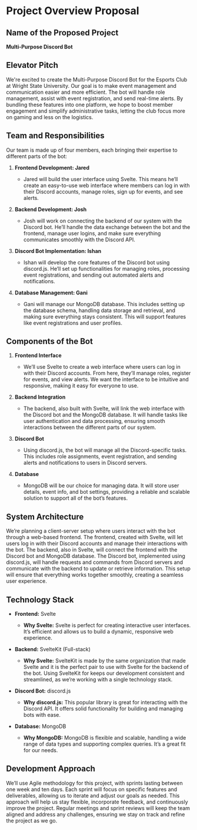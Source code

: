# Project Overview Proposal

## Name of the Proposed Project

**Multi-Purpose Discord Bot**

## Elevator Pitch

We're excited to create the Multi-Purpose Discord Bot for the Esports Club at Wright State University. Our goal is to make event management and communication easier and more efficient. The bot will handle role management, assist with event registration, and send real-time alerts. By bundling these features into one platform, we hope to boost member engagement and simplify administrative tasks, letting the club focus more on gaming and less on the logistics.

## Team and Responsibilities

Our team is made up of four members, each bringing their expertise to different parts of the bot:

1. **Frontend Development: Jared**

   - Jared will build the user interface using Svelte. This means he’ll create an easy-to-use web interface where members can log in with their Discord accounts, manage roles, sign up for events, and see alerts.

2. **Backend Development: Josh**

   - Josh will work on connecting the backend of our system with the Discord bot. He’ll handle the data exchange between the bot and the frontend, manage user logins, and make sure everything communicates smoothly with the Discord API.

3. **Discord Bot Implementation: Ishan**

   - Ishan will develop the core features of the Discord bot using discord.js. He’ll set up functionalities for managing roles, processing event registrations, and sending out automated alerts and notifications.

4. **Database Management: Gani**
   - Gani will manage our MongoDB database. This includes setting up the database schema, handling data storage and retrieval, and making sure everything stays consistent. This will support features like event registrations and user profiles.

## Components of the Bot

1. **Frontend Interface**

   - We’ll use Svelte to create a web interface where users can log in with their Discord accounts. From here, they’ll manage roles, register for events, and view alerts. We want the interface to be intuitive and responsive, making it easy for everyone to use.

2. **Backend Integration**

   - The backend, also built with Svelte, will link the web interface with the Discord bot and the MongoDB database. It will handle tasks like user authentication and data processing, ensuring smooth interactions between the different parts of our system.

3. **Discord Bot**

   - Using discord.js, the bot will manage all the Discord-specific tasks. This includes role assignments, event registration, and sending alerts and notifications to users in Discord servers.

4. **Database**
   - MongoDB will be our choice for managing data. It will store user details, event info, and bot settings, providing a reliable and scalable solution to support all of the bot’s features.

## System Architecture

We’re planning a client-server setup where users interact with the bot through a web-based frontend. The frontend, created with Svelte, will let users log in with their Discord accounts and manage their interactions with the bot. The backend, also in Svelte, will connect the frontend with the Discord bot and MongoDB database. The Discord bot, implemented using discord.js, will handle requests and commands from Discord servers and communicate with the backend to update or retrieve information. This setup will ensure that everything works together smoothly, creating a seamless user experience.

## Technology Stack

- **Frontend:** Svelte

  - **Why Svelte:** Svelte is perfect for creating interactive user interfaces. It’s efficient and allows us to build a dynamic, responsive web experience.

- **Backend:** SvelteKit (Full-stack)

  - **Why Svelte:** SvelteKit is made by the same organization that made Svelte and it is the perfect pair to use with Svelte for the backend of the bot. Using SvelteKit for keeps our development consistent and streamlined, as we’re working with a single technology stack.

- **Discord Bot:** discord.js

  - **Why discord.js:** This popular library is great for interacting with the Discord API. It offers solid functionality for building and managing bots with ease.

- **Database:** MongoDB
  - **Why MongoDB:** MongoDB is flexible and scalable, handling a wide range of data types and supporting complex queries. It’s a great fit for our needs.

## Development Approach

We’ll use Agile methodology for this project, with sprints lasting between one week and ten days. Each sprint will focus on specific features and deliverables, allowing us to iterate and adjust our goals as needed. This approach will help us stay flexible, incorporate feedback, and continuously improve the project. Regular meetings and sprint reviews will keep the team aligned and address any challenges, ensuring we stay on track and refine the project as we go.
